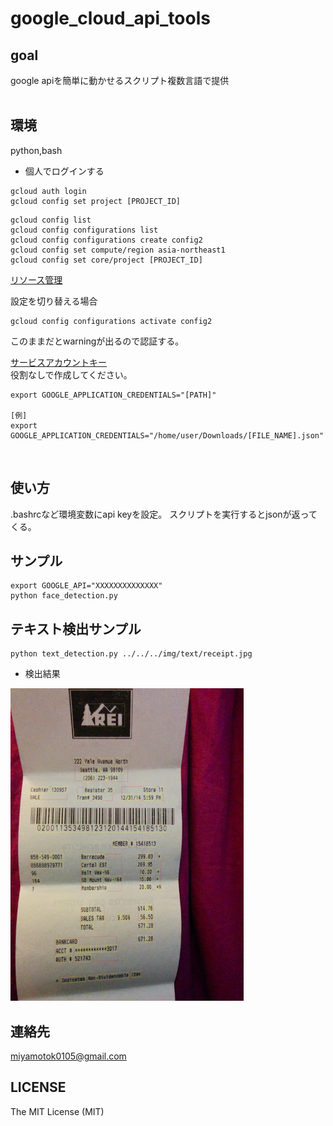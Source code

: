 # google_cloud_api_tools

## goal
google apiを簡単に動かせるスクリプト複数言語で提供
<br>
<br>


## 環境
python,bash
<br>

- 個人でログインする    

```
gcloud auth login
gcloud config set project [PROJECT_ID]
```



```
gcloud config list
gcloud config configurations list
gcloud config configurations create config2
gcloud config set compute/region asia-northeast1
gcloud config set core/project [PROJECT_ID]
```

[リソース管理](https://cloud.google.com/resource-manager/docs/creating-managing-projects?hl=ja&visit_id=636832537130276261-1692010590&rd=1)

    

設定を切り替える場合    

```
gcloud config configurations activate config2
```


このままだとwarningが出るので認証する。

[サービスアカウントキー](https://cloud.google.com/vision/docs/libraries)    
役割なしで作成してください。    


```
export GOOGLE_APPLICATION_CREDENTIALS="[PATH]"

[例]
export GOOGLE_APPLICATION_CREDENTIALS="/home/user/Downloads/[FILE_NAME].json"
```

<br>

## 使い方
.bashrcなど環境変数にapi keyを設定。
スクリプトを実行するとjsonが返ってくる。

## サンプル

    export GOOGLE_API="XXXXXXXXXXXXXX"
    python face_detection.py


## テキスト検出サンプル


```
python text_detection.py ../../../img/text/receipt.jpg
```

- 検出結果    


<img src="https://github.com/miyamotok0105/google_cloud_api_tools/blob/master/img/text/receipt_result.jpg" height="500">    


## 連絡先
miyamotok0105@gmail.com
<br>

## LICENSE

The MIT License (MIT)
<br>


<br>

